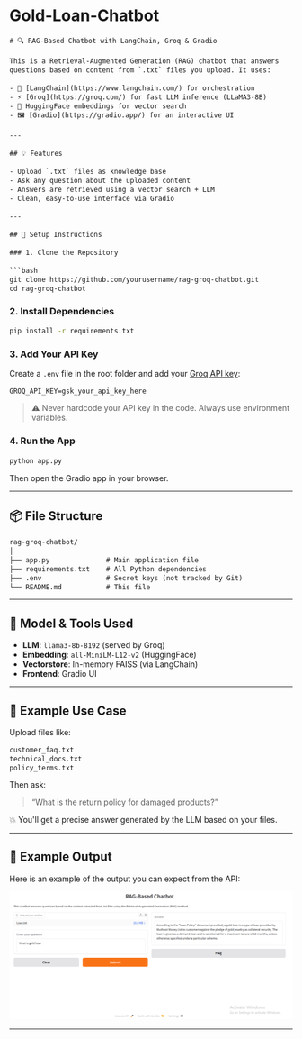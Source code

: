 # Gold-Loan-Chatbot

```
# 🔍 RAG-Based Chatbot with LangChain, Groq & Gradio

This is a Retrieval-Augmented Generation (RAG) chatbot that answers questions based on content from `.txt` files you upload. It uses:

- 🧠 [LangChain](https://www.langchain.com/) for orchestration
- ⚡ [Groq](https://groq.com/) for fast LLM inference (LLaMA3-8B)
- 🧩 HuggingFace embeddings for vector search
- 🖼️ [Gradio](https://gradio.app/) for an interactive UI

---

## 💡 Features

- Upload `.txt` files as knowledge base
- Ask any question about the uploaded content
- Answers are retrieved using a vector search + LLM
- Clean, easy-to-use interface via Gradio

---

## 🧰 Setup Instructions

### 1. Clone the Repository

```bash
git clone https://github.com/yourusername/rag-groq-chatbot.git
cd rag-groq-chatbot
```

### 2. Install Dependencies

```bash
pip install -r requirements.txt
```

### 3. Add Your API Key

Create a `.env` file in the root folder and add your [Groq API key](https://console.groq.com/keys):

```env
GROQ_API_KEY=gsk_your_api_key_here
```

> ⚠️ Never hardcode your API key in the code. Always use environment variables.

### 4. Run the App

```bash
python app.py
```

Then open the Gradio app in your browser.

---

## 📦 File Structure

```
rag-groq-chatbot/
│
├── app.py              # Main application file
├── requirements.txt    # All Python dependencies
├── .env                # Secret keys (not tracked by Git)
└── README.md           # This file
```

---

## 🤖 Model & Tools Used

- **LLM**: `llama3-8b-8192` (served by Groq)
- **Embedding**: `all-MiniLM-L12-v2` (HuggingFace)
- **Vectorstore**: In-memory FAISS (via LangChain)
- **Frontend**: Gradio UI

---

## 💬 Example Use Case

Upload files like:
```
customer_faq.txt
technical_docs.txt
policy_terms.txt
```

Then ask:
> “What is the return policy for damaged products?”

💥 You'll get a precise answer generated by the LLM based on your files.

---
## 📸 Example Output

Here is an example of the output you can expect from the API:

![Output Example](Gold_Loan_Chatbot.png)

---
